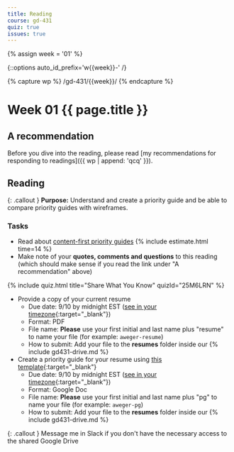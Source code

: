 ```yaml
---
title: Reading
course: gd-431
quiz: true
issues: true
---
```


{% assign week = '01' %}

{::options auto_id_prefix='w{{week}}-' /}

{% capture wp %}
/gd-431/{{week}}/
{% endcapture %}

# Week 01 {{ page.title }}

## A recommendation
Before you dive into the reading, please read [my recommendations for responding to readings]({{ wp | append: 'qcq' }}).

## Reading

{: .callout }
**Purpose:** Understand and create a priority guide and be able to compare priority guides with wireframes.

### Tasks
- Read about [content-first priority guides](https://alistapart.com/article/priority-guides-a-content-first-alternative-to-wireframes) {% include estimate.html time=14 %}
- Make note of your **quotes, comments and questions** to this reading (which should make sense if you read the link under "A recommendation" above)

{% include quiz.html
  title="Share What You Know"
  quizId="25M6LRN"
%}

- Provide a copy of your current resume
  - Due date: 9/10 by midnight EST ([see in your timezone](https://everytimezone.com/s/bcb7bc69){:target="_blank"})
  - Format: PDF
  - File name: **Please** use your first initial and last name plus "resume" to name your file (for example: `aweger-resume`)
  - How to submit: Add your file to the <b>resumes</b> folder inside our  {% include gd431-drive.md %}
- Create a priority guide for your resume using [this template](https://docs.google.com/document/d/1ViffQR3U26Wjv7uu1_imILvmTIADASIM8q-d9dNPDTw/copy?usp=sharing){:target="_blank"}
  - Due date: 9/10 by midnight EST ([see in your timezone](https://everytimezone.com/s/bcb7bc69){:target="_blank"})
  - Format: Google Doc
  - File name: **Please** use your first initial and last name plus "pg" to name your file (for example: `aweger-pg`)
  - How to submit: Add your file to the <b>resumes</b> folder inside our  {% include gd431-drive.md %}

{: .callout }
Message me in Slack if you don't have the necessary access to the shared Google Drive
